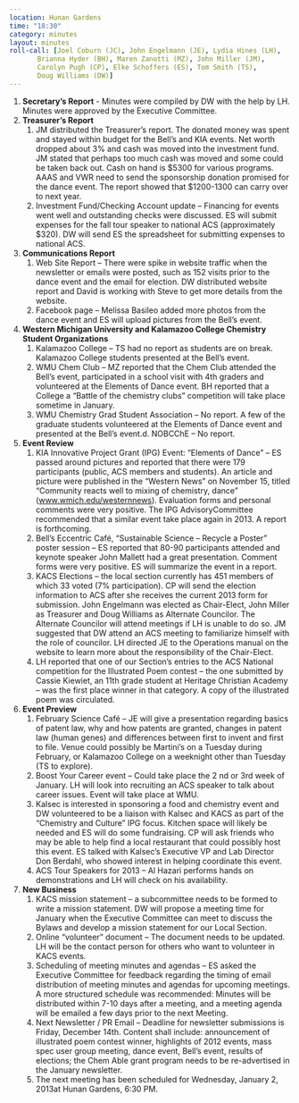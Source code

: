 ```yaml
---
location: Hunan Gardens
time: "18:30"
category: minutes
layout: minutes
roll-call: [Joel Coburn (JC), John Engelmann (JE), Lydia Hines (LH),
	   Brianna Hyder (BH), Maren Zanotti (MZ), John Miller (JM),
	   Carolyn Pugh (CP), Elke Schoffers (ES), Tom Smith (TS),
	   Doug Williams (DW)]
---
```


1. **Secretary’s Report** - Minutes were compiled by DW with the help by LH. Minutes were 
approved by the Executive Committee.
2. **Treasurer’s Report**
   1. JM distributed the Treasurer’s report. The donated money was spent and stayed 
within budget for the Bell’s and KIA events. Net worth dropped about 3% and cash 
was moved into the investment fund. JM stated that perhaps too much cash was 
moved and some could be taken back out. Cash on hand is $5300 for various 
programs. AAAS and VWR need to send the sponsorship donation promised for the 
dance event. The report showed that $1200-1300 can carry over to next year.
   2. Investment Fund/Checking Account update – Financing for events went well and 
outstanding checks were discussed. ES will submit expenses for the fall tour speaker 
to national ACS (approximately $320). DW will send ES the spreadsheet for 
submitting expenses to national ACS.
3. **Communications Report**
   1. Web Site Report – There were spike in website traffic when the newsletter or emails 
were posted, such as 152 visits prior to the dance event and the email for election. 
DW distributed website report and David is working with Steve to get more details 
from the website. 
   2. Facebook page – Melissa Basileo added more photos from the dance event and ES 
will upload pictures from the Bell’s event.
4. **Western Michigan University and Kalamazoo College Chemistry Student Organizations**
   1. Kalamazoo College – TS had no report as students are on break. Kalamazoo College 
students presented at the Bell’s event.
   2. WMU Chem Club – MZ reported that the Chem Club attended the Bell’s event, 
participated in a school visit with 4th graders and volunteered at the Elements of 
Dance event. BH reported that a College a “Battle of the chemistry clubs”
competition will take place sometime in January.
   3. WMU Chemistry Grad Student Association – No report. A few of the graduate 
students volunteered at the Elements of Dance event and presented at the Bell’s event.d. NOBCChE – No report.
5. **Event Review**
   1. KIA Innovative Project Grant (IPG) Event: “Elements of Dance” – ES passed around 
pictures and reported that there were 179 participants (public, ACS members and 
students). An article and picture were published in the “Western News” on 
November 15, titled “Community reacts well to mixing of chemistry, dance” 
(www.wmich.edu/westernnews). Evaluation forms and personal comments were very 
positive. The IPG AdvisoryCommittee recommended that a similar event take place 
again in 2013. A report is forthcoming.
   2. Bell’s Eccentric Café, “Sustainable Science – Recycle a Poster” 
poster session – ES reported that 80-90 participants attended and keynote speaker 
John Mallett had a great presentation. Comment forms were very positive. ES will 
summarize the event in a report. 
   3. KACS Elections – the local section currently has 451 members of which 33 voted 
(7% participation). CP will send the election information to ACS after she receives 
the current 2013 form for submission. John Engelmann was elected as Chair-Elect, 
John Miller as Treasurer and Doug Williams as Alternate Councilor. The Alternate 
Councilor will attend meetings if LH is unable to do so. JM suggested that DW 
attend an ACS meeting to familiarize himself with the role of councilor. LH directed 
JE to the Operations manual on the website to learn more about the responsibility of 
the Chair-Elect.
   4. LH reported that one of our Section’s entries to the ACS National competition for the 
Illustrated Poem contest – the one submitted by Cassie Kiewiet, an 11th grade student 
at Heritage Christian Academy – was the first place winner in that category. A copy 
of the illustrated poem was circulated.
6. **Event Preview**
   1. February Science Café – JE will give a presentation regarding basics of patent law, 
why and how patents are granted, changes in patent law (human genes) and 
differences between first to invent and first to file. Venue could possibly be Martini’s 
on a Tuesday during February, or Kalamazoo College on a weeknight other than 
Tuesday (TS to explore). 
   2. Boost Your Career event – Could take place the 2
nd or 3rd week of January. LH will 
look into recruiting an ACS speaker to talk about career issues. Event will take place 
at WMU.
   3. Kalsec is interested in sponsoring a food and chemistry event and DW volunteered to 
be a liaison with Kalsec and KACS as part of the “Chemistry and Culture” IPG focus. Kitchen space will likely be needed and ES will do some fundraising. CP will ask 
friends who may be able to help find a local restaurant that could possibly host this 
event. ES talked with Kalsec’s Executive VP and Lab Director Don Berdahl, who 
showed interest in helping coordinate this event. 
   4. ACS Tour Speakers for 2013 – Al Hazari performs hands on demonstrations and LH 
will check on his availability. 
7. **New Business**
   1. KACS mission statement – a subcommittee needs to be formed to write a mission 
statement. DW will propose a meeting time for January when the Executive 
Committee can meet to discuss the Bylaws and develop a mission statement for our 
Local Section.
   2. Online “volunteer” document – The document needs to be updated. LH will be the 
contact person for others who want to volunteer in KACS events. 
   3. Scheduling of meeting minutes and agendas – ES asked the Executive Committee for 
feedback regarding the timing of email distribution of meeting minutes and agendas 
for upcoming meetings. A more structured schedule was recommended: Minutes will 
be distributed within 7-10 days after a meeting, and a meeting agenda will be emailed 
a few days prior to the next Meeting.
   4. Next Newsletter / PR Email – Deadline for newsletter submissions is Friday, 
December 14th. Content shall include: announcement of illustrated poem contest 
winner, highlights of 2012 events, mass spec user group meeting, dance event, Bell’s 
event, results of elections; the Chem Able grant program needs to be re-advertised in 
the January newsletter.
   5. The next meeting has been scheduled for Wednesday, January 2, 2013at Hunan 
Gardens, 6:30 PM.